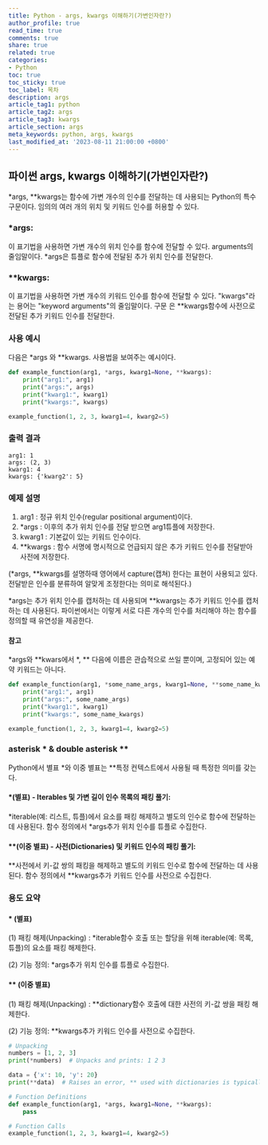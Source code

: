 ```yaml
---
title: Python - args, kwargs 이해하기(가변인자란?)
author_profile: true
read_time: true
comments: true
share: true
related: true
categories:
- Python
toc: true
toc_sticky: true
toc_label: 목차
description: args
article_tag1: python
article_tag2: args
article_tag3: kwargs
article_section: args
meta_keywords: python, args, kwargs
last_modified_at: '2023-08-11 21:00:00 +0800'
---
```


## 파이썬 args, kwargs 이해하기(가변인자란?)
*args, **kwargs는 함수에 가변 개수의 인수를 전달하는 데 사용되는 Python의 특수 구문이다. 임의의 여러 개의 위치 및 키워드 인수를 허용할 수 있다.

### *args: 
 이 표기법을 사용하면 가변 개수의 위치 인수를 함수에 전달할 수 있다. arguments의 줄임말이다. *args은 튜플로 함수에 전달된 추가 위치 인수를 전달한다.

### **kwargs: 
 이 표기법을 사용하면 가변 개수의 키워드 인수를 함수에 전달할 수 있다. "kwargs"라는 용어는 "keyword arguments"의 줄임말이다. 구문 은 **kwargs함수에 사전으로 전달된 추가 키워드 인수를 전달한다.


### 사용 예시
다음은 *args 와 **kwargs. 사용법을 보여주는 예시이다.


```py
def example_function(arg1, *args, kwarg1=None, **kwargs):
    print("arg1:", arg1)
    print("args:", args)
    print("kwarg1:", kwarg1)
    print("kwargs:", kwargs)

example_function(1, 2, 3, kwarg1=4, kwarg2=5)
```

### 출력 결과
```
arg1: 1
args: (2, 3)
kwarg1: 4
kwargs: {'kwarg2': 5}
```

### 예제 설명

1. arg1 : 정규 위치 인수(regular positional argument)이다.
2. *args : 이후의 추가 위치 인수를 전달 받으면 arg1튜플에 저장한다.
3. kwarg1 : 기본값이 있는 키워드 인수이다.
4. **kwargs : 함수 서명에 명시적으로 언급되지 않은 추가 키워드 인수를 전달받아 사전에 저장한다.

(*args, **kwargs를 설명하때 영어에서 capture(캡쳐) 한다는 표현이 사용되고 있다. 전달받은 인수를 분류하여 알맞게 조정한다는 의미로 해석된다.)

*args는 추가 위치 인수를 캡처하는 데 사용되며 **kwargs는 추가 키워드 인수를 캡처하는 데 사용된다. 파이썬에서는 이렇게 서로 다른 개수의 인수를 처리해야 하는 함수를 정의할 때 유연성을 제공한다.


#### 참고

*args와 **kwars에서 *, ** 다음에 이름은 관습적으로 쓰일 뿐이며, 고정되어 있는 예약 키워드는 아니다.

```py
def example_function(arg1, *some_name_args, kwarg1=None, **some_name_kwargs):
    print("arg1:", arg1)
    print("args:", some_name_args)
    print("kwarg1:", kwarg1)
    print("kwargs:", some_name_kwargs)

example_function(1, 2, 3, kwarg1=4, kwarg2=5)
```

### asterisk * & double asterisk **
Python에서 별표 *와 이중 별표는 **특정 컨텍스트에서 사용될 때 특정한 의미를 갖는다.

#### *(별표) - Iterables 및 가변 길이 인수 목록의 패킹 풀기:

*iterable(예: 리스트, 튜플)에서 요소를 패킹 해제하고 별도의 인수로 함수에 전달하는 데 사용된다.
함수 정의에서 *args추가 위치 인수를 튜플로 수집한다.

#### **(이중 별표) - 사전(Dictionaries) 및 키워드 인수의 패킹 풀기:

**사전에서 키-값 쌍의 패킹을 해제하고 별도의 키워드 인수로 함수에 전달하는 데 사용된다.
함수 정의에서 **kwargs추가 키워드 인수를 사전으로 수집한다.


### 용도 요약

#### * (별표)

(1) 패킹 해제(Unpacking) : *iterable함수 호출 또는 할당을 위해 iterable(예: 목록, 튜플)의 요소를 패킹 해제한다.

(2) 기능 정의: *args추가 위치 인수를 튜플로 수집한다.

#### ** (이중 별표)

(1) 패킹 해제(Unpacking) : **dictionary함수 호출에 대한 사전의 키-값 쌍을 패킹 해제한다.

(2) 기능 정의: **kwargs추가 키워드 인수를 사전으로 수집한다.

```py
# Unpacking
numbers = [1, 2, 3]
print(*numbers)  # Unpacks and prints: 1 2 3

data = {'x': 10, 'y': 20}
print(**data)  # Raises an error, ** used with dictionaries is typically for function calls

# Function Definitions
def example_function(arg1, *args, kwarg1=None, **kwargs):
    pass

# Function Calls
example_function(1, 2, 3, kwarg1=4, kwarg2=5)
```